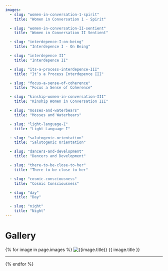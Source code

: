```yaml
---
images:
  - slug: "women-in-conversation-1-spirit"
    title: "Women in Conversation 1 - Spirit"

  - slug: "women-in-conversation-II-sentient"
    title: "Women in Conversation II Sentient"

  - slug: "interdepence-I-on-being"
    title: "Interdepence I - On Being"

  - slug: "interdepence II"
    title: "Interdepence II"

  - slug: "its-a-process-interdepence-III"
    title: "It‘s a Process Interdepence III"

  - slug: "focus-a-sense-of-coherence"
    title: "Focus a Sense of Coherence"

  - slug: "kinship-women-in-conversation-III"
    title: "Kinship Women in Conversation III"

  - slug: "mosses-and-waterbears"
    title: "Mosses and Waterbears"

  - slug: "light-language-I"
    title: "Light Language I"

  - slug: "salutogenic-orientation"
    title: "Salutogenic Orientation"

  - slug: "dancers-and-development"
    title: "Dancers and Development"

  - slug: "there-to-be-close-to-her"
    title: "There to be close to her"

  - slug: "cosmic-consciousness"
    title: "Cosmic Consciousness"

  - slug: "day"
    title: "Day"

  - slug: "night"
    title: "Night"
---
```


# Gallery

{% for image in page.images %}
![{{image.title}}](images/gallery/{{image.slug}}.jpg)
{{ image.title }}

<hr>
{% endfor %}
